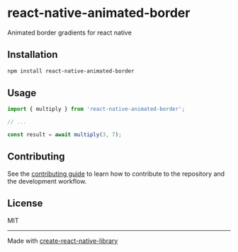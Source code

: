 # react-native-animated-border

Animated border gradients for react native

## Installation

```sh
npm install react-native-animated-border
```

## Usage


```js
import { multiply } from 'react-native-animated-border';

// ...

const result = await multiply(3, 7);
```


## Contributing

See the [contributing guide](CONTRIBUTING.md) to learn how to contribute to the repository and the development workflow.

## License

MIT

---

Made with [create-react-native-library](https://github.com/callstack/react-native-builder-bob)
